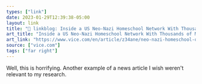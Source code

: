 ```yaml
---
types: ["link"]
date: 2023-01-29T12:39:38-05:00
layout: link
title: "🔗 linkblog: Inside a US Neo-Nazi Homeschool Network With Thousands of Members'"
art_title: "Inside a US Neo-Nazi Homeschool Network With Thousands of Members"
art_link: "https://www.vice.com/en/article/z34ane/neo-nazi-homeschool-ohio"
source: ["vice.com"]
tags: ["far right"]
---
```

Well, this is horrifying. Another example of a news article I wish weren't relevant to my research.  
 
